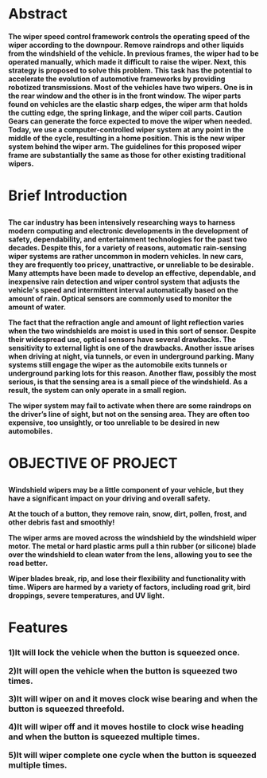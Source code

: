 <h1>
Abstract<br>
 <h4>
The wiper speed control framework controls the operating speed of the wiper according to the downpour. Remove raindrops and other liquids from the windshield of the vehicle. In previous frames, the wiper had to be operated manually, which made it difficult to raise the wiper. Next, this strategy is proposed to solve this problem. This task has the potential to accelerate the evolution of automotive frameworks by providing robotized transmissions. Most of the vehicles have two wipers. One is in the rear window and the other is in the front window. The wiper parts found on vehicles are the elastic sharp edges, the wiper arm that holds the cutting edge, the spring linkage, and the wiper coil parts. Caution Gears can generate the force expected to move the wiper when needed. Today, we use a computer-controlled wiper system at any point in the middle of the cycle, resulting in a home position. This is the new wiper system behind the wiper arm. The guidelines for this proposed wiper frame are substantially the same as those for other existing traditional wipers.<br>
  <h1>

Brief Introduction<br>
   <h4>
The car industry has been intensively researching ways to harness modern computing and electronic developments in the development of safety, dependability, and entertainment technologies for the past two decades. Despite this, for a variety of reasons, automatic rain-sensing wiper systems are rather uncommon in modern vehicles. In new cars, they are frequently too pricey, unattractive, or unreliable to be desirable. Many attempts have been made to develop an effective, dependable, and inexpensive rain detection and wiper control system that adjusts the vehicle's speed and intermittent interval automatically based on the amount of rain. Optical sensors are commonly used to monitor the amount of water.<br>

The fact that the refraction angle and amount of light reflection varies when the two windshields are moist is used in this sort of sensor. Despite their widespread use, optical sensors have several drawbacks. The sensitivity to external light is one of the drawbacks. Another issue arises when driving at night, via tunnels, or even in underground parking. Many systems still engage the wiper as the automobile exits tunnels or underground parking lots for this reason. Another flaw, possibly the most serious, is that the sensing area is a small piece of the windshield. As a result, the system can only operate in a small region.<br>

The wiper system may fail to activate when there are some raindrops on the driver’s line of sight, but not on the sensing area. They are often too expensive, too unsightly, or too unreliable to be desired in new automobiles.<br>
    <h1>

OBJECTIVE OF PROJECT<br>
     <h4>
Windshield wipers may be a little component of your vehicle, but they have a significant impact on your driving and overall safety.<br>

At the touch of a button, they remove rain, snow, dirt, pollen, frost, and other debris fast and smoothly!<br>

The wiper arms are moved across the windshield by the windshield wiper motor. The metal or hard plastic arms pull a thin rubber (or silicone) blade over the windshield to clean water from the lens, allowing you to see the road better.<br>

Wiper blades break, rip, and lose their flexibility and functionality with time. Wipers are harmed by a variety of factors, including road grit, bird droppings, severe temperatures, and UV light.<br>
<h1>
Features<br>
 <h3>
  
1)It will lock the vehicle when the button is squeezed once.<br>

2)It will open the vehicle when the button is squeezed two times.<br>

3)It will wiper on and it moves clock wise bearing and when the button is squeezed threefold.<br>

4)It will wiper off and it moves hostile to clock wise heading and when the button is squeezed multiple times.<br>

5)It will wiper complete one cycle when the button is squeezed multiple times.<br>
